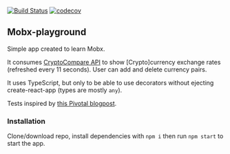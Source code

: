[![Build Status](https://travis-ci.org/jenovs/mobx-playground.svg?branch=master)](https://travis-ci.org/jenovs/mobx-playground)
[![codecov](https://codecov.io/gh/jenovs/mobx-playground/branch/master/graph/badge.svg)](https://codecov.io/gh/jenovs/mobx-playground)

## Mobx-playground

Simple app created to learn Mobx.

It consumes [CryptoCompare API](https://www.cryptocompare.com/api) to show [Crypto]currency exchange rates (refreshed every 11 seconds).
User can add and delete currency pairs.

It uses TypeScript, but only to be able to use decorators without ejecting create-react-app (types are mostly `any`).

Tests inspired by [this Pivotal blogpost](http://engineering.pivotal.io/post/tdd-mobx/).

### Installation

Clone/download repo, install dependencies with `npm i` then run `npm start` to start the app.

